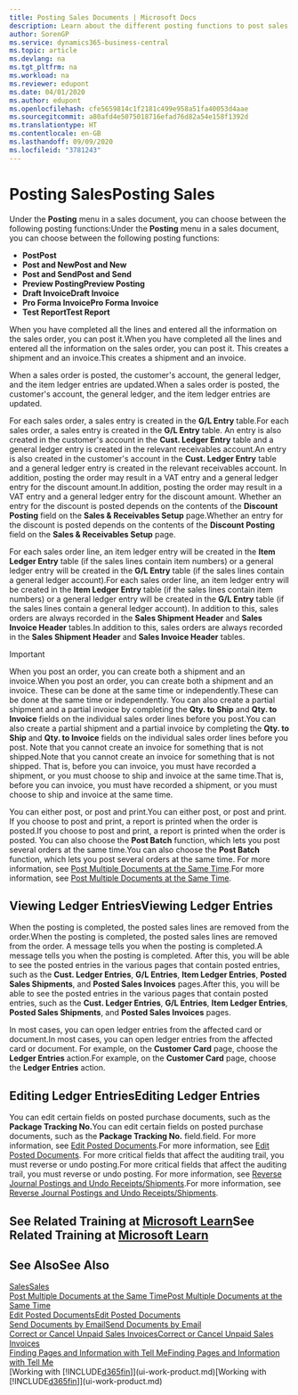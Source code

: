 ```yaml
---
title: Posting Sales Documents | Microsoft Docs
description: Learn about the different posting functions to post sales documents, and how you can update posted documents.
author: SorenGP
ms.service: dynamics365-business-central
ms.topic: article
ms.devlang: na
ms.tgt_pltfrm: na
ms.workload: na
ms.reviewer: edupont
ms.date: 04/01/2020
ms.author: edupont
ms.openlocfilehash: cfe5659814c1f2181c499e958a51fa40053d4aae
ms.sourcegitcommit: a80afd4e5075018716efad76d82a54e158f1392d
ms.translationtype: HT
ms.contentlocale: en-GB
ms.lasthandoff: 09/09/2020
ms.locfileid: "3781243"
---
```

# <a name="posting-sales"></a><span data-ttu-id="ddb5d-103">Posting Sales</span><span class="sxs-lookup"><span data-stu-id="ddb5d-103">Posting Sales</span></span>
<span data-ttu-id="ddb5d-104">Under the **Posting** menu in a sales document, you can choose between the following posting functions:</span><span class="sxs-lookup"><span data-stu-id="ddb5d-104">Under the **Posting** menu in a sales document, you can choose between the following posting functions:</span></span>

* <span data-ttu-id="ddb5d-105">**Post**</span><span class="sxs-lookup"><span data-stu-id="ddb5d-105">**Post**</span></span>
* <span data-ttu-id="ddb5d-106">**Post and New**</span><span class="sxs-lookup"><span data-stu-id="ddb5d-106">**Post and New**</span></span>
* <span data-ttu-id="ddb5d-107">**Post and Send**</span><span class="sxs-lookup"><span data-stu-id="ddb5d-107">**Post and Send**</span></span>
* <span data-ttu-id="ddb5d-108">**Preview Posting**</span><span class="sxs-lookup"><span data-stu-id="ddb5d-108">**Preview Posting**</span></span>
* <span data-ttu-id="ddb5d-109">**Draft Invoice**</span><span class="sxs-lookup"><span data-stu-id="ddb5d-109">**Draft Invoice**</span></span>
* <span data-ttu-id="ddb5d-110">**Pro Forma Invoice**</span><span class="sxs-lookup"><span data-stu-id="ddb5d-110">**Pro Forma Invoice**</span></span>
* <span data-ttu-id="ddb5d-111">**Test Report**</span><span class="sxs-lookup"><span data-stu-id="ddb5d-111">**Test Report**</span></span>

<span data-ttu-id="ddb5d-112">When you have completed all the lines and entered all the information on the sales order, you can post it.</span><span class="sxs-lookup"><span data-stu-id="ddb5d-112">When you have completed all the lines and entered all the information on the sales order, you can post it.</span></span> <span data-ttu-id="ddb5d-113">This creates a shipment and an invoice.</span><span class="sxs-lookup"><span data-stu-id="ddb5d-113">This creates a shipment and an invoice.</span></span>

<span data-ttu-id="ddb5d-114">When a sales order is posted, the customer's account, the general ledger, and the item ledger entries are updated.</span><span class="sxs-lookup"><span data-stu-id="ddb5d-114">When a sales order is posted, the customer's account, the general ledger, and the item ledger entries are updated.</span></span>

<span data-ttu-id="ddb5d-115">For each sales order, a sales entry is created in the **G/L Entry** table.</span><span class="sxs-lookup"><span data-stu-id="ddb5d-115">For each sales order, a sales entry is created in the **G/L Entry** table.</span></span> <span data-ttu-id="ddb5d-116">An entry is also created in the customer's account in the **Cust. Ledger Entry** table and a general ledger entry is created in the relevant receivables account.</span><span class="sxs-lookup"><span data-stu-id="ddb5d-116">An entry is also created in the customer's account in the **Cust. Ledger Entry** table and a general ledger entry is created in the relevant receivables account.</span></span> <span data-ttu-id="ddb5d-117">In addition, posting the order may result in a VAT entry and a general ledger entry for the discount amount.</span><span class="sxs-lookup"><span data-stu-id="ddb5d-117">In addition, posting the order may result in a VAT entry and a general ledger entry for the discount amount.</span></span> <span data-ttu-id="ddb5d-118">Whether an entry for the discount is posted depends on the contents of the **Discount Posting** field on the **Sales & Receivables Setup** page.</span><span class="sxs-lookup"><span data-stu-id="ddb5d-118">Whether an entry for the discount is posted depends on the contents of the **Discount Posting** field on the **Sales & Receivables Setup** page.</span></span>

<span data-ttu-id="ddb5d-119">For each sales order line, an item ledger entry will be created in the **Item Ledger Entry** table (if the sales lines contain item numbers) or a general ledger entry will be created in the **G/L Entry** table (if the sales lines contain a general ledger account).</span><span class="sxs-lookup"><span data-stu-id="ddb5d-119">For each sales order line, an item ledger entry will be created in the **Item Ledger Entry** table (if the sales lines contain item numbers) or a general ledger entry will be created in the **G/L Entry** table (if the sales lines contain a general ledger account).</span></span> <span data-ttu-id="ddb5d-120">In addition to this, sales orders are always recorded in the **Sales Shipment Header** and **Sales Invoice Header** tables.</span><span class="sxs-lookup"><span data-stu-id="ddb5d-120">In addition to this, sales orders are always recorded in the **Sales Shipment Header** and **Sales Invoice Header** tables.</span></span>

> [!IMPORTANT]  
>   <span data-ttu-id="ddb5d-121">When you post an order, you can create both a shipment and an invoice.</span><span class="sxs-lookup"><span data-stu-id="ddb5d-121">When you post an order, you can create both a shipment and an invoice.</span></span> <span data-ttu-id="ddb5d-122">These can be done at the same time or independently.</span><span class="sxs-lookup"><span data-stu-id="ddb5d-122">These can be done at the same time or independently.</span></span> <span data-ttu-id="ddb5d-123">You can also create a partial shipment and a partial invoice by completing the **Qty. to Ship** and **Qty. to Invoice** fields on the individual sales order lines before you post.</span><span class="sxs-lookup"><span data-stu-id="ddb5d-123">You can also create a partial shipment and a partial invoice by completing the **Qty. to Ship** and **Qty. to Invoice** fields on the individual sales order lines before you post.</span></span> <span data-ttu-id="ddb5d-124">Note that you cannot create an invoice for something that is not shipped.</span><span class="sxs-lookup"><span data-stu-id="ddb5d-124">Note that you cannot create an invoice for something that is not shipped.</span></span> <span data-ttu-id="ddb5d-125">That is, before you can invoice, you must have recorded a shipment, or you must choose to ship and invoice at the same time.</span><span class="sxs-lookup"><span data-stu-id="ddb5d-125">That is, before you can invoice, you must have recorded a shipment, or you must choose to ship and invoice at the same time.</span></span>

<span data-ttu-id="ddb5d-126">You can either post, or post and print.</span><span class="sxs-lookup"><span data-stu-id="ddb5d-126">You can either post, or post and print.</span></span> <span data-ttu-id="ddb5d-127">If you choose to post and print, a report is printed when the order is posted.</span><span class="sxs-lookup"><span data-stu-id="ddb5d-127">If you choose to post and print, a report is printed when the order is posted.</span></span> <span data-ttu-id="ddb5d-128">You can also choose the **Post Batch** function, which lets you post several orders at the same time.</span><span class="sxs-lookup"><span data-stu-id="ddb5d-128">You can also choose the **Post Batch** function, which lets you post several orders at the same time.</span></span> <span data-ttu-id="ddb5d-129">For more information, see [Post Multiple Documents at the Same Time](ui-batch-posting.md).</span><span class="sxs-lookup"><span data-stu-id="ddb5d-129">For more information, see [Post Multiple Documents at the Same Time](ui-batch-posting.md).</span></span>

## <a name="viewing-ledger-entries"></a><span data-ttu-id="ddb5d-130">Viewing Ledger Entries</span><span class="sxs-lookup"><span data-stu-id="ddb5d-130">Viewing Ledger Entries</span></span>
<span data-ttu-id="ddb5d-131">When the posting is completed, the posted sales lines are removed from the order.</span><span class="sxs-lookup"><span data-stu-id="ddb5d-131">When the posting is completed, the posted sales lines are removed from the order.</span></span> <span data-ttu-id="ddb5d-132">A message tells you when the posting is completed.</span><span class="sxs-lookup"><span data-stu-id="ddb5d-132">A message tells you when the posting is completed.</span></span> <span data-ttu-id="ddb5d-133">After this, you will be able to see the posted entries in the various pages that contain posted entries, such as the **Cust. Ledger Entries**, **G/L Entries**, **Item Ledger Entries**, **Posted Sales Shipments**, and **Posted Sales Invoices** pages.</span><span class="sxs-lookup"><span data-stu-id="ddb5d-133">After this, you will be able to see the posted entries in the various pages that contain posted entries, such as the **Cust. Ledger Entries**, **G/L Entries**, **Item Ledger Entries**, **Posted Sales Shipments**, and **Posted Sales Invoices** pages.</span></span>  

<span data-ttu-id="ddb5d-134">In most cases, you can open ledger entries from the affected card or document.</span><span class="sxs-lookup"><span data-stu-id="ddb5d-134">In most cases, you can open ledger entries from the affected card or document.</span></span> <span data-ttu-id="ddb5d-135">For example, on the **Customer Card** page, choose the **Ledger Entries** action.</span><span class="sxs-lookup"><span data-stu-id="ddb5d-135">For example, on the **Customer Card** page, choose the **Ledger Entries** action.</span></span>

## <a name="editing-ledger-entries"></a><span data-ttu-id="ddb5d-136">Editing Ledger Entries</span><span class="sxs-lookup"><span data-stu-id="ddb5d-136">Editing Ledger Entries</span></span>
<span data-ttu-id="ddb5d-137">You can edit certain fields on posted purchase documents, such as the **Package Tracking No.**</span><span class="sxs-lookup"><span data-stu-id="ddb5d-137">You can edit certain fields on posted purchase documents, such as the **Package Tracking No.**</span></span> <span data-ttu-id="ddb5d-138">field.</span><span class="sxs-lookup"><span data-stu-id="ddb5d-138">field.</span></span> <span data-ttu-id="ddb5d-139">For more information, see [Edit Posted Documents](across-edit-posted-document.md).</span><span class="sxs-lookup"><span data-stu-id="ddb5d-139">For more information, see [Edit Posted Documents](across-edit-posted-document.md).</span></span> <span data-ttu-id="ddb5d-140">For more critical fields that affect the auditing trail, you must reverse or undo posting.</span><span class="sxs-lookup"><span data-stu-id="ddb5d-140">For more critical fields that affect the auditing trail, you must reverse or undo posting.</span></span> <span data-ttu-id="ddb5d-141">For more information, see [Reverse Journal Postings and Undo Receipts/Shipments](finance-how-reverse-journal-posting.md).</span><span class="sxs-lookup"><span data-stu-id="ddb5d-141">For more information, see [Reverse Journal Postings and Undo Receipts/Shipments](finance-how-reverse-journal-posting.md).</span></span>

## <a name="see-related-training-at-microsoft-learn"></a><span data-ttu-id="ddb5d-142">See Related Training at [Microsoft Learn](/learn/modules/ship-invoice-items-dynamics-365-business-central/index)</span><span class="sxs-lookup"><span data-stu-id="ddb5d-142">See Related Training at [Microsoft Learn](/learn/modules/ship-invoice-items-dynamics-365-business-central/index)</span></span>

## <a name="see-also"></a><span data-ttu-id="ddb5d-143">See Also</span><span class="sxs-lookup"><span data-stu-id="ddb5d-143">See Also</span></span>
[<span data-ttu-id="ddb5d-144">Sales</span><span class="sxs-lookup"><span data-stu-id="ddb5d-144">Sales</span></span>](sales-manage-sales.md)  
[<span data-ttu-id="ddb5d-145">Post Multiple Documents at the Same Time</span><span class="sxs-lookup"><span data-stu-id="ddb5d-145">Post Multiple Documents at the Same Time</span></span>](ui-batch-posting.md)  
[<span data-ttu-id="ddb5d-146">Edit Posted Documents</span><span class="sxs-lookup"><span data-stu-id="ddb5d-146">Edit Posted Documents</span></span>](across-edit-posted-document.md)  
[<span data-ttu-id="ddb5d-147">Send Documents by Email</span><span class="sxs-lookup"><span data-stu-id="ddb5d-147">Send Documents by Email</span></span>](ui-how-send-documents-email.md)  
[<span data-ttu-id="ddb5d-148">Correct or Cancel Unpaid Sales Invoices</span><span class="sxs-lookup"><span data-stu-id="ddb5d-148">Correct or Cancel Unpaid Sales Invoices</span></span>](sales-how-correct-cancel-sales-invoice.md)  
[<span data-ttu-id="ddb5d-149">Finding Pages and Information with Tell Me</span><span class="sxs-lookup"><span data-stu-id="ddb5d-149">Finding Pages and Information with Tell Me</span></span>](ui-search.md)  
<span data-ttu-id="ddb5d-150">[Working with [!INCLUDE[d365fin](includes/d365fin_md.md)]](ui-work-product.md)</span><span class="sxs-lookup"><span data-stu-id="ddb5d-150">[Working with [!INCLUDE[d365fin](includes/d365fin_md.md)]](ui-work-product.md)</span></span>

